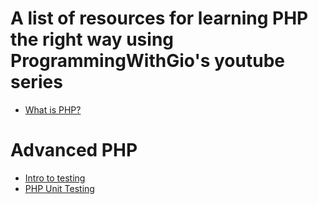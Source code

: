 # A list of resources for learning PHP the right way using ProgrammingWithGio's youtube series

- [What is PHP?](https://www.youtube.com/watch?v=sVbEyFZKgqk)

# Advanced PHP

- [Intro to testing](https://www.youtube.com/watch?v=hTACGV_LdqE)
- [PHP Unit Testing](https://www.youtube.com/watch?v=9-X_b_fxmRM)




